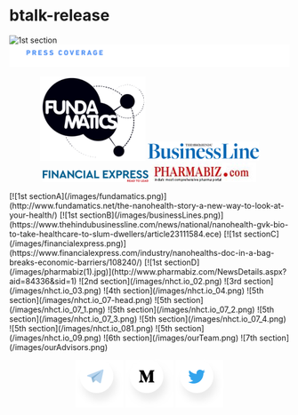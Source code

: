 # btalk-release

![1st section](/images/nhct.io_01.png)
![1st section](/images/nhct.io_pressRelease.png)
<p align="center">
  <a href="http://www.fundamatics.net/the-nanohealth-story-a-new-way-to-look-at-your-health/"><img src="/images/fundamatics.png"></a> <a href="https://www.thehindubusinessline.com/news/national/nanohealth-gvk-bio-to-take-healthcare-to-slum-dwellers/article23111584.ece"> <img src="/images/businessLines.png"></a> <a href="https://www.financialexpress.com/industry/nanohealths-doc-in-a-bag-breaks-economic-barriers/108240/"><img src="/images/financialexpress.png"></a>
  <a href="http://www.pharmabiz.com/NewsDetails.aspx?aid=84336&sid=1"><img src="/images/pharmabiz(1).jpg"></a>
</p>
[![1st sectionA](/images/fundamatics.png)](http://www.fundamatics.net/the-nanohealth-story-a-new-way-to-look-at-your-health/)              [![1st sectionB](/images/businessLines.png)](https://www.thehindubusinessline.com/news/national/nanohealth-gvk-bio-to-take-healthcare-to-slum-dwellers/article23111584.ece) 
             [![1st sectionC](/images/financialexpress.png)](https://www.financialexpress.com/industry/nanohealths-doc-in-a-bag-breaks-economic-barriers/108240/)
             [![1st sectionD](/images/pharmabiz(1).jpg)](http://www.pharmabiz.com/NewsDetails.aspx?aid=84336&sid=1)
![2nd section](/images/nhct.io_02.png)
![3rd section](/images/nhct.io_03.png)
![4th section](/images/nhct.io_04.png)
![5th section](/images/nhct.io_07-head.png)
![5th section](/images/nhct.io_07_1.png)
![5th section](/images/nhct.io_07_2.png)
![5th section](/images/nhct.io_07_3.png)
![5th section](/images/nhct.io_07_4.png)
![5th section](/images/nhct.io_081.png)
![5th section](/images/nhct.io_09.png)
![6th section](/images/ourTeam.png)
![7th section](/images/ourAdvisors.png)
<p align="center">
  <a href="https://t.me/Nanohealth"><img src="/images/telegram.png"></a> <a href="https://medium.com/nhct-nanohealth-care-token"> <img src="/images/medium.png"></a> <a href="https://twitter.com/NanoHealth1"><img src="/images/twitter.png"></a>
</p>
